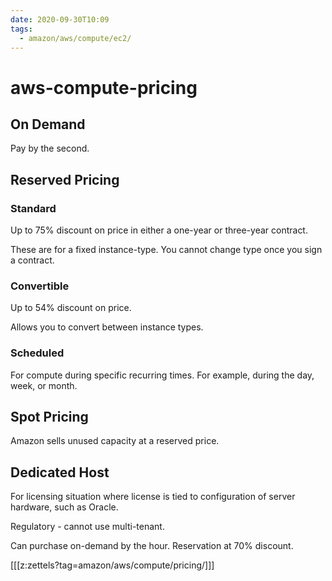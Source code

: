 ```yaml
---
date: 2020-09-30T10:09
tags:
  - amazon/aws/compute/ec2/
---
```


# aws-compute-pricing

## On Demand

Pay by the second.


## Reserved Pricing

### Standard

Up to 75% discount on price in either a one-year or
three-year contract.

These are for a fixed instance-type. You cannot change type
once you sign a contract.

### Convertible

Up to 54% discount on price.

Allows you to convert between instance types.

### Scheduled

For compute during specific recurring times. 
For example, during the day, week, or month.

## Spot Pricing

Amazon sells unused capacity at a reserved price.


## Dedicated Host

For licensing situation where license is tied to
configuration of server hardware, such as Oracle.

Regulatory - cannot use multi-tenant.

Can purchase on-demand by the hour.
Reservation at 70% discount.



[[[z:zettels?tag=amazon/aws/compute/pricing/]]]